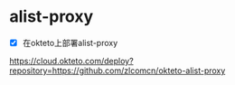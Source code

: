 # alist-proxy

- [x] 在okteto上部署alist-proxy

https://cloud.okteto.com/deploy?repository=https://github.com/zlcomcn/okteto-alist-proxy
